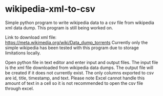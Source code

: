 # wikipedia-xml-to-csv
Simple python program to write wikipedia data to a csv file from wikipedia xml data dump. This program is still being worked on.

Link to download xml file: https://meta.wikimedia.org/wiki/Data_dump_torrents
Currently only the simple wikipedia has been tested with this program due to storage limitations locally. 

Open python file in text editor and enter input and output files. The input file is the xml file downloaded from wikipedia data dumps. The output file will be created if it does not currently exist. The only columns exported to csv are id, title, timestamp, and text. Please note Excel cannot handle this amount of text in a cell so it is not recommended to open the csv file through excel.

